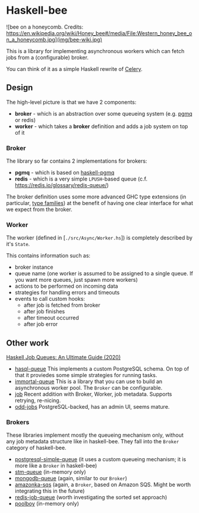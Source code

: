# Haskell-bee

![bee on a honeycomb. Credits: https://en.wikipedia.org/wiki/Honey_bee#/media/File:Western_honey_bee_on_a_honeycomb.jpg](img/bee-wiki.jpg)

This is a library for implementing asynchronous workers which can fetch jobs from a (configurable) broker.

You can think of it as a simple Haskell rewrite of [Celery](https://docs.celeryq.dev/en/stable/).

## Design

The high-level picture is that we have 2 components:
- **broker** - which is an abstraction over some queueing system (e.g. [pgmq](https://gitlab.iscpif.fr/gargantext/haskell-pgmq) or redis)
- **worker** - which takes a **broker** definition and adds a job system on top of it

### Broker

The library so far contains 2 implementations for brokers:
- **pgmq** - which is based on [haskell-pgmq](https://gitlab.iscpif.fr/gargantext/haskell-pgmq)
- **redis** - which is a very simple `LPUSH`-based queue (c.f. https://redis.io/glossary/redis-queue/)

The broker definition uses some more advanced GHC type extensions
(in particular, [type families](https://wiki.haskell.org/GHC/Type_families))
at the benefit of having one clear interface for what we expect from the broker.

### Worker

The worker (defined in [`./src/Async/Worker.hs`]) is completely described by it's `State`.

This contains information such as:
- broker instance
- queue name (one worker is assumed to be assigned to a single queue. If you want more queues, just spawn more workers)
- actions to be performed on incoming data
- strategies for handling errors and timeouts
- events to call custom hooks:
  - after job is fetched from broker
  - after job finishes
  - after timeout occurred
  - after job error

## Other work

[Haskell Job Queues: An Ultimate Guide (2020)](https://www.haskelltutorials.com/odd-jobs/haskell-job-queues-ultimate-guide.html)

- [hasql-queue](https://hackage.haskell.org/package/hasql-queue) This
  implements a custom PostgreSQL schema. On top of that it proviedes
  some simple strategies for running tasks.
- [immortal-queue](https://hackage.haskell.org/package/immortal-queue)
  This is a library that you can use to build an asynchronous worker
  pool. The `Broker` can be configurable.
- [job](https://hackage.haskell.org/package/job-0.1.1/docs/Job.html)
  Recent addition with Broker, Worker, job metadata. Supports
  retrying, re-nicing.
- [odd-jobs](https://hackage.haskell.org/package/odd-jobs)
  PostgreSQL-backed, has an admin UI, seems mature.

### Brokers

These libraries implement mostly the queueing mechanism only, without
any job metadata structure like in haskell-bee. They fall into the
`Broker` category of haskell-bee.

- [postgresql-simple-queue](https://hackage.haskell.org/package/postgresql-simple-queue)
  (it uses a custom queueing mechanism; it is more like a `Broker` in haskell-bee)
- [stm-queue](https://hackage.haskell.org/package/stm-queue) (in-memory only)
- [mongodb-queue](https://hackage.haskell.org/package/mongodb-queue)
  (again, similar to our `Broker`)
- [amazonka-sqs](https://hackage.haskell.org/package/amazonka-sqs)
  (again, a `Broker`, based on Amazon SQS. Might be worth integrating
  this in the future)
- [redis-job-queue](https://hackage.haskell.org/package/redis-job-queue)
  (worth investigating the sorted set approach)
- [poolboy](https://hackage.haskell.org/package/poolboy) (in-memory only)
